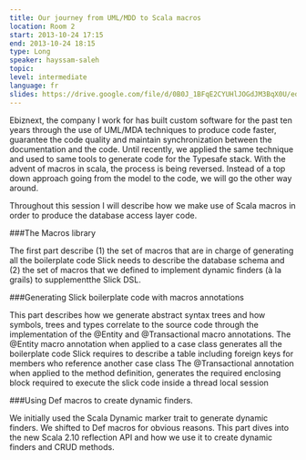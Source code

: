 ```yaml
---
title: Our journey from UML/MDD to Scala macros
location: Room 2
start: 2013-10-24 17:15
end: 2013-10-24 18:15
type: Long
speaker: hayssam-saleh
topic: 
level: intermediate
language: fr
slides: https://drive.google.com/file/d/0B0J_1BFqE2CYUHlJOGdJM3BqX0U/edit?usp=sharing
---
```


Ebiznext, the company I work for has built custom software for the past 
ten years through the use of UML/MDA techniques to produce code 
faster, guarantee the code quality and maintain synchronization between 
the documentation and the code. Until recently, we applied the same 
technique and used to same tools to generate code for the Typesafe stack. 
With the advent of macros in scala, the process is being reversed. Instead 
of a top down approach going from the model to the code, we will go the 
other way around.

Throughout this session I will describe how we make use of Scala macros 
in order to produce the database access layer code.

###The Macros library

The first part describe (1) the set of macros that are in charge of 
generating all the boilerplate code Slick needs to describe the database 
schema and (2) the set of macros that we defined to implement dynamic 
finders (à la grails) to supplementthe Slick DSL.

###Generating Slick boilerplate code with macros annotations

This part describes how we generate abstract syntax trees and how 
symbols, trees and types correlate to the source code through the 
implementation of the @Entity and @Transactional macro annotations.
The @Entity macro annotation when applied to a case class generates all 
the boilerplate code Slick requires to describe a table including foreign 
keys for members who reference another case class
The @Transactional annotation when applied to the method definition, 
generates the required enclosing block required to execute the slick code 
inside a thread local session

###Using Def macros to create dynamic finders.

We initially used the Scala Dynamic marker trait to generate dynamic 
finders. We shifted to Def macros for obvious reasons.
This part dives into the new Scala 2.10 reflection API and how we use it to 
create dynamic finders and CRUD methods.
